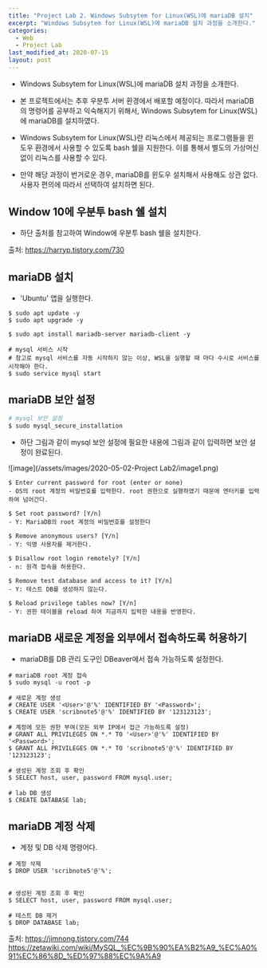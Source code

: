 ```yaml
---
title: "Project Lab 2. Windows Subsytem for Linux(WSL)에 mariaDB 설치"
excerpt: "Windows Subsytem for Linux(WSL)에 mariaDB 설치 과정을 소개한다."
categories:
  - Web
  - Project Lab
last_modified_at: 2020-07-15
layout: post
---
```

- Windows Subsytem for Linux(WSL)에 mariaDB 설치 과정을 소개한다.



- 본 프로젝트에서는 추후 우분투 서버 환경에서 배포할 예정이다. 따라서 mariaDB의 명령어를 공부하고 익숙해지기 위해서, Windows Subsytem for Linux(WSL)에 mariaDB를 설치하였다. 
- Windows Subsytem for Linux(WSL)란 리눅스에서 제공되는 프로그램들을 윈도우 환경에서 사용할 수 있도록 bash 쉘을 지원한다. 이를 통해서 별도의 가상머신 없이 리눅스를 사용할 수 있다.
- 만약 해당 과정이 번거로운 경우, mariaDB를 윈도우 설치해서 사용해도 상관 없다. 사용자 편의에 따라서 선택하여 설치하면 된다. 



## Window 10에 우분투 bash 쉘 설치
- 하단 출처를 참고하여 Window에 우분투 bash 쉘을 설치한다.

출처: <https://harryp.tistory.com/730>



## mariaDB 설치
- 'Ubuntu' 앱을 실행한다. 

```
$ sudo apt update -y
$ sudo apt upgrade -y

$ sudo apt install mariadb-server mariadb-client -y

# mysql 서비스 시작
# 참고로 mysql 서비스를 자동 시작하지 않는 이상, WSL을 실행할 때 마다 수시로 서비스를 시작해야 한다.
$ sudo service mysql start
```



## mariaDB 보안 설정
```sh
# mysql 보안 설정
$ sudo mysql_secure_installation
```

- 하단 그림과 같이 mysql 보안 설정에 필요한 내용에 그림과 같이 입력하면 보안 설정이 완료된다. 

![image](/assets/images/2020-05-02-Project Lab2/image1.png)

```
$ Enter current password for root (enter or none) 
- OS의 root 계정의 비밀번호를 입력한다. root 권한으로 실행하였기 때문에 엔터키를 입력하여 넘어간다.

$ Set root password? [Y/n] 
- Y: MariaDB의 root 계정의 비밀번호를 설정한다

$ Remove anonymous users? [Y/n] 
- Y: 익명 사용자를 제거한다. 

$ Disallow root login remotely? [Y/n] 
- n: 원격 접속을 허용한다. 

$ Remove test database and access to it? [Y/n] 
- Y: 테스트 DB를 생성하지 않는다. 

$ Reload privilege tables now? [Y/n] 
- Y: 권한 테이블을 reload 하여 지금까지 입력한 내용을 반영한다.
```



## mariaDB 새로운 계정을 외부에서 접속하도록 허용하기
- mariaDB를 DB 관리 도구인 DBeaver에서 접속 가능하도록 설정한다. 

```
# mariaDB root 계정 접속
$ sudo mysql -u root -p

# 새로운 계정 생성
# CREATE USER '<User>'@'%' IDENTIFIED BY '<Password>';
$ CREATE USER 'scribnote5'@'%' IDENTIFIED BY '123123123';

# 계정에 모든 권한 부여(모든 외부 IP에서 접근 가능하도록 설정)
# GRANT ALL PRIVILEGES ON *.* TO '<User>'@'%' IDENTIFIED BY '<Password>';
$ GRANT ALL PRIVILEGES ON *.* TO 'scribnote5'@'%' IDENTIFIED BY '123123123';

# 생성된 계정 조회 후 확인
$ SELECT host, user, password FROM mysql.user;

# lab DB 생성 
$ CREATE DATABASE lab;
```



## mariaDB 계정 삭제
- 계정 및 DB 삭제 명령어다.

```
# 계정 삭제
$ DROP USER 'scribnote5'@'%';


# 생성된 계정 조회 후 확인
$ SELECT host, user, password FROM mysql.user;

# 테스트 DB 제거 
$ DROP DATABASE lab;
```

출처: <https://jimnong.tistory.com/744><br>
<https://zetawiki.com/wiki/MySQL_%EC%9B%90%EA%B2%A9_%EC%A0%91%EC%86%8D_%ED%97%88%EC%9A%A9>
